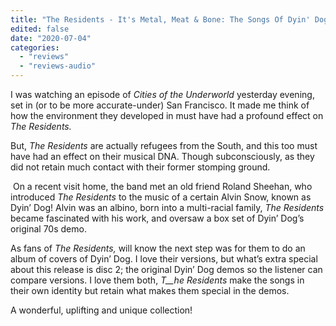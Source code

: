 ```yaml
---
title: "The Residents - It's Metal, Meat & Bone: The Songs Of Dyin' Dog"
edited: false
date: "2020-07-04"
categories:
  - "reviews"
  - "reviews-audio"
---
```


I was watching an episode of _Cities of the Underworld_ yesterday evening, set in (or to be more accurate-under) San Francisco. It made me think of how the environment they developed in must have had a profound effect on _The Residents._

But, _The Residents_ are actually refugees from the South, and this too must have had an effect on their musical DNA. Though subconsciously, as they did not retain much contact with their former stomping ground.

 On a recent visit home, the band met an old friend Roland Sheehan, who introduced _The Residents_ to the music of a certain Alvin Snow, known as Dyin’ Dog! Alvin was an albino, born into a multi-racial family, _The Residents_ became fascinated with his work, and oversaw a box set of Dyin’ Dog’s original 70s demo.

As fans of _The Residents,_ will know the next step was for them to do an album of covers of Dyin’ Dog. I love their versions, but what’s extra special about this release is disc 2; the original Dyin’ Dog demos so the listener can compare versions. I love them both, _T__he Residents_ make the songs in their own identity but retain what makes them special in the demos.

A wonderful, uplifting and unique collection!
